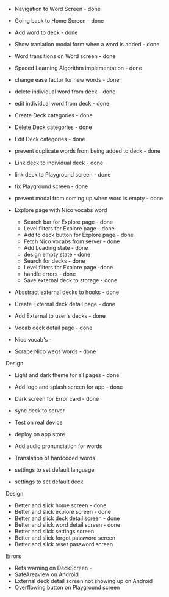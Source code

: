 - Navigation to Word Screen - done
- Going back to Home Screen - done
- Add word to deck - done
- Show tranlation modal form when a word is added  - done 
- Word transitions on Word screen - done 
- Spaced Learning Algorithm implementation - done

- change ease factor for new words - done 
- delete individual word from deck - done
- edit individual word from deck - done
- Create Deck categories - done 
- Delete Deck categories - done
- Edit Deck categories - done

- prevent duplicate words from being added to deck - done

- Link deck to individual deck - done 
- link deck to Playground screen - done
- fix Playground screen  - done 

- prevent modal from coming up when word is empty - done


- Explore page with Nico vocabs word
  - Search bar for Explore page - done 
  - Level filters for Explore page - done
  - Add to deck button for Explore page - done
  - Fetch Nico vocabs from server - done
  - Add Loading state - done
  - design empty state - done
  - Search for decks - done 
  - Level filters for Explore page -done
  - handle errors - done 
  - Save external deck to storage - done


- Absstract external decks to hooks - done 
- Create External deck detail page - done
- Add External to user's decks - done

- Vocab deck detail page - done 

- Nico vocab's -



- Scrape Nico wegs words - done 

Design
- Light and dark theme for all pages - done
- Add logo and splash screen for app - done
- Dark screen for Error card - done


- sync deck to server
- Test on real device
- deploy on app store


- Add audio pronunciation for words
- Translation of hardcoded words 
- settings to set default language
- settings to set default deck

Design 
 - Better and slick home screen - done
 - Better and slick explore screen - done
 - Better and slick deck detail screen - done 
 - Better and slick word detail screen - done
 - Better and slick settings screen 
 - Better and slick forgot password screen 
 - Better and slick reset password screen 


Errors
- Refs warning on DeckScreen - 
- SafeAreaview on Android
- External deck detail screen not showing up on Android
- Overflowing button on Playground screen
